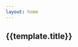 ```yaml
---
layout: home
---
```


<script>
  import {shallowRef, onMounted} from 'vue'
export default {
  setup() {
    const dynamicComponent = shallowRef(null)
    const templates = [
      {
        type:'trippy',
        title:'Trippy'
      },
      { 
        type:'tvSnow',
        title: 'TV Snow'
      },
      {
        type: 'confetti',
        title: 'Confetti'
      },
      {
        type:'underground',
        title: 'Underground'
      },
      {
        type:'starfield',
        title: 'Starfield'
      },
      ]
        onMounted(() => {
        import('@canvas-party/vue').then((module) => {
          dynamicComponent.value = module.default
        })

    })
        return {
          dynamicComponent,
          templates
        }
   },

}

</script>

 <div class="templates-container">
    <div class="template-card" v-for="template in templates">
    <a :href="`/templates/${template.type}`">
    <component
     class="canvas-card"  
     v-if="dynamicComponent"
     :is="dynamicComponent"
     :type="template.type"
    >
  </component>
  </a>
        <h2>{{template.title}}</h2>
     </div>
 </div>
